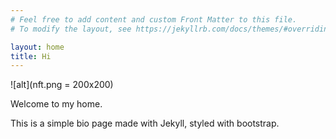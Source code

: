```yaml
---
# Feel free to add content and custom Front Matter to this file.
# To modify the layout, see https://jekyllrb.com/docs/themes/#overriding-theme-defaults

layout: home
title: Hi
---
```


![alt](nft.png = 200x200)

Welcome to my home.

This is a simple bio page made with Jekyll, styled with bootstrap.
